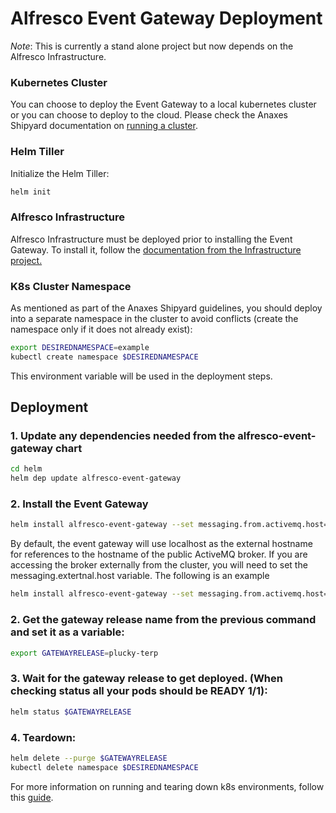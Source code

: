 # Alfresco Event Gateway Deployment

*Note*: This is currently a stand alone project but now depends on the Alfresco Infrastructure.

### Kubernetes Cluster

You can choose to deploy the Event Gateway to a local kubernetes cluster or you can choose to deploy to the cloud.
Please check the Anaxes Shipyard documentation on [running a cluster](https://github.com/Alfresco/alfresco-anaxes-shipyard/blob/master/docs/running-a-cluster.md).

### Helm Tiller

Initialize the Helm Tiller:
```bash
helm init
```

### Alfresco Infrastructure

Alfresco Infrastructure must be deployed prior to installing the Event Gateway. To install it, follow the [documentation from the Infrastructure project.](https://github.com/Alfresco/alfresco-infrastructure-deployment/blob/master/README.md)

### K8s Cluster Namespace

As mentioned as part of the Anaxes Shipyard guidelines, you should deploy into a separate namespace in the cluster to avoid conflicts (create the namespace only if it does not already exist):
```bash
export DESIREDNAMESPACE=example
kubectl create namespace $DESIREDNAMESPACE
```

This environment variable will be used in the deployment steps.

## Deployment

### 1. Update any dependencies needed from the alfresco-event-gateway chart
```bash
cd helm
helm dep update alfresco-event-gateway
```

### 2. Install the Event Gateway
```bash
helm install alfresco-event-gateway --set messaging.from.activemq.host=$INFRARELEASE-activemq-broker --namespace=$DESIREDNAMESPACE
```
By default, the event gateway will use localhost as the external hostname for references to the hostname of the public ActiveMQ broker. If you are accessing the broker externally from the cluster, you will need to set the messaging.extertnal.host variable. The following is an example
```bash
helm install alfresco-event-gateway --set messaging.from.activemq.host=$INFRARELEASE-activemq-broker --set messaging.external.host=mq.example.alfresco.com --namespace=$DESIREDNAMESPACE
```

### 2. Get the gateway release name from the previous command and set it as a variable:
```bash
export GATEWAYRELEASE=plucky-terp
```

### 3. Wait for the gateway release to get deployed. (When checking status all your pods should be READY 1/1):
```bash
helm status $GATEWAYRELEASE
```

### 4. Teardown:
```bash
helm delete --purge $GATEWAYRELEASE
kubectl delete namespace $DESIREDNAMESPACE
```

For more information on running and tearing down k8s environments, follow this [guide](https://github.com/Alfresco/alfresco-anaxes-shipyard/blob/master/docs/running-a-cluster.md).
